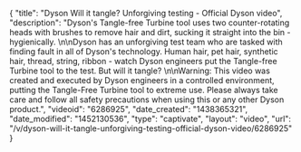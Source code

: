 {
    "title": "Dyson Will it tangle? Unforgiving testing - Official Dyson video",
    "description": "Dyson's Tangle-free Turbine tool uses two counter-rotating heads with brushes to remove hair and dirt, sucking it straight into the bin - hygienically. \n\nDyson has an unforgiving test team who are tasked with finding fault in all of Dyson's technology. Human hair, pet hair, synthetic hair, thread, string, ribbon - watch Dyson engineers put the Tangle-free Turbine tool to the test. But will it tangle? \n\nWarning: This video was created and executed by Dyson engineers in a controlled environment, putting the Tangle-Free Turbine tool to extreme use. Please always take care and follow all safety precautions when using this or any other Dyson product.",
    "videoid": "6286925",
    "date_created": "1438365321",
    "date_modified": "1452130536",
    "type": "captivate",
    "layout": "video",
    "url": "\/v\/dyson-will-it-tangle-unforgiving-testing-official-dyson-video\/6286925"
}